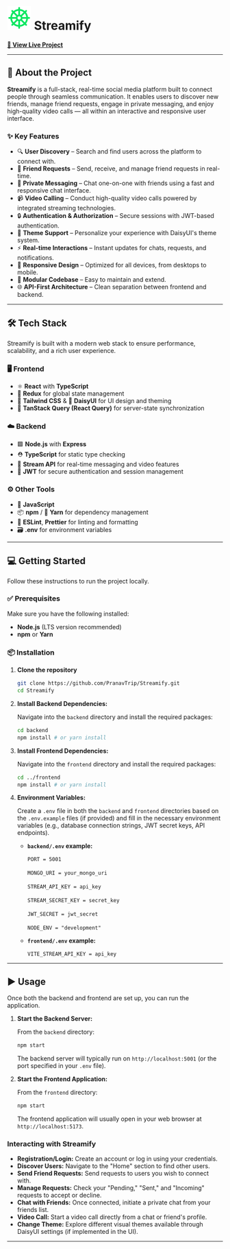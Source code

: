 # ![Ship Wheel Icon](frontend/public/vite.svg) Streamify 


**[🔗 View Live Project](https://streamify-3h6x.onrender.com)**


---

## 🚀 About the Project

**Streamify** is a full-stack, real-time social media platform built to connect people through seamless communication. It enables users to discover new friends, manage friend requests, engage in private messaging, and enjoy high-quality video calls — all within an interactive and responsive user interface.

### ✨ Key Features

- 🔍 **User Discovery** – Search and find users across the platform to connect with.
- 🤝 **Friend Requests** – Send, receive, and manage friend requests in real-time.
- 💬 **Private Messaging** – Chat one-on-one with friends using a fast and responsive chat interface.
- 📹 **Video Calling** – Conduct high-quality video calls powered by integrated streaming technologies.
- 🔒 **Authentication & Authorization** – Secure sessions with JWT-based authentication.
- 🎨 **Theme Support** – Personalize your experience with DaisyUI's theme system.
- ⚡ **Real-time Interactions** – Instant updates for chats, requests, and notifications.
- 📱 **Responsive Design** – Optimized for all devices, from desktops to mobile.
- 🔧 **Modular Codebase** – Easy to maintain and extend.
- 🌐 **API-First Architecture** – Clean separation between frontend and backend.

---

## 🛠️ Tech Stack

Streamify is built with a modern web stack to ensure performance, scalability, and a rich user experience.

### 🖥️ Frontend

- ⚛️ **React** with **TypeScript**
- 🧠 **Redux** for global state management
- 🎨 **Tailwind CSS** & 🌈 **DaisyUI** for UI design and theming
- 🔄 **TanStack Query (React Query)** for server-state synchronization

### ☁️ Backend

- 🟩 **Node.js** with **Express**
- ⛑️ **TypeScript** for static type checking
- 📡 **Stream API** for real-time messaging and video features
- 🔐 **JWT** for secure authentication and session management

### ⚙️ Other Tools

- 🧰 **JavaScript**
- 📦 **npm** / 🧶 **Yarn** for dependency management
- 🧪 **ESLint**, **Prettier** for linting and formatting
- 🗃️ **.env** for environment variables

---

## 💻 Getting Started

Follow these instructions to run the project locally.

### ✅ Prerequisites

Make sure you have the following installed:

- **Node.js** (LTS version recommended)
- **npm** or **Yarn**

### 📦 Installation

1. **Clone the repository**

   ```bash
   git clone https://github.com/PranavTrip/Streamify.git
   cd Streamify

    ```

2.  **Install Backend Dependencies:**

    Navigate into the `backend` directory and install the required packages:

    ```bash
    cd backend
    npm install # or yarn install
    ```

3.  **Install Frontend Dependencies:**

    Navigate into the `frontend` directory and install the required packages:

    ```bash
    cd ../frontend
    npm install # or yarn install
    ```

4.  **Environment Variables:**

    Create a `.env` file in both the `backend` and `frontend` directories based on the `.env.example` files (if provided) and fill in the necessary environment variables (e.g., database connection strings, JWT secret keys, API endpoints).

    * **`backend/.env` example:**
        ```
       PORT = 5001

        MONGO_URI = your_mongo_uri

        STREAM_API_KEY = api_key

        STREAM_SECRET_KEY = secret_key

        JWT_SECRET = jwt_secret

        NODE_ENV = "development"
        ```
    * **`frontend/.env` example:**
        ```
        VITE_STREAM_API_KEY = api_key

        ```

---

## ▶️ Usage

Once both the backend and frontend are set up, you can run the application.

1.  **Start the Backend Server:**

    From the `backend` directory:

    ```bash
    npm start 
    ```
    The backend server will typically run on `http://localhost:5001` (or the port specified in your `.env` file).

2.  **Start the Frontend Application:**

    From the `frontend` directory:

    ```bash
    npm start 
    ```
    The frontend application will usually open in your web browser at `http://localhost:5173`.

### Interacting with Streamify

* **Registration/Login:** Create an account or log in using your credentials.
* **Discover Users:** Navigate to the "Home" section to find other users.
* **Send Friend Requests:** Send requests to users you wish to connect with.
* **Manage Requests:** Check your "Pending," "Sent," and "Incoming" requests to accept or decline.
* **Chat with Friends:** Once connected, initiate a private chat from your friends list.
* **Video Call:** Start a video call directly from a chat or friend's profile.
* **Change Theme:** Explore different visual themes available through DaisyUI settings (if implemented in the UI).

---
